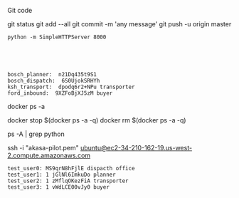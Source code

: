 Git code


git status
git add --all
git commit -m 'any message'
git push -u origin master


	python -m SimpleHTTPServer 8000





    bosch_planner:  n21Dq435t9S1 
    bosch_dispatch:  6S0UjokSRHYh 
    ksh_transport:  dpodq6r2+NPu transporter
    ford_inbound:  9XZFoBjXJ5zM buyer

docker ps -a

docker stop $(docker ps -a -q)
docker rm $(docker ps -a -q)

ps -A | grep python

ssh -i "akasa-pilot.pem" ubuntu@ec2-34-210-162-19.us-west-2.compute.amazonaws.com

    test_user0: MS9qrN8hFjlE dispacth office
    test_user1: 1 jGlNl6ImkuDo planner
    test_user2: 1 zMflqOKezFiA transporter
    test_user3: 1 vWdLCE00vJy0 buyer